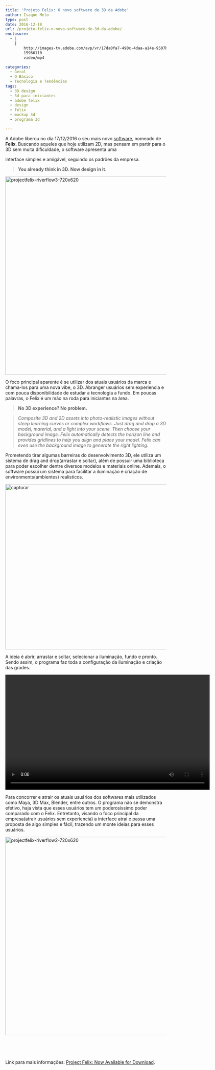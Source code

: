 ```yaml
---
title: 'Projeto Felix: O novo software de 3D da Adobe'
author: Isaque Melo
type: post
date: 2016-12-18
url: /projeto-felix-o-novo-software-de-3d-da-adobe/
enclosure:
  - |
    |
        http://images-tv.adobe.com/avp/vr/17da0fa7-490c-4daa-a14e-9507b290149a/24b26164-19d0-4a08-9ea1-f23901b86056/f8830b26-07bc-4d58-aa4f-79f1f697681b_20161021124416.960x540at1200_h264.mp4
        15966110
        video/mp4
        
categories:
  - Geral
  - O Básico
  - Tecnologia e Tendências
tags:
  - 3D design
  - 3d para iniciantes
  - adobe felix
  - design
  - felix
  - mockup 3d
  - programa 3d

---
```

A Adobe liberou no dia 17/12/2016 o seu mais novo [software][1], nomeado de **Felix**. Buscando aqueles que hoje utilizam 2D, mas pensam em partir para o 3D sem muita dificuldade, o software apresenta uma
  
interface simples e amigável, seguindo os padrões da empresa.

> **You already think in 3D. Now design in it.**

<img class="alignnone size-full wp-image-56675" src="uploads/2016/12/projectfelix-riverflow3-720x620.jpg" alt="projectfelix-riverflow3-720x620" width="720" height="620" />

O foco principal aparente é se utilizar dos atuais usuários da marca e chama-los para uma nova vibe, o 3D. Abranger usuários sem experiencia e com pouca disponibilidade de estudar a tecnologia a fundo. Em poucas palavras, o Felix é um mão na roda para iniciantes na área.

> **No 3D experience? No problem.**
  
> _Composite 3D and 2D assets into photo-realistic images without steep learning curves or complex workflows. Just drag and drop a 3D model, material, and a light into your scene. Then choose your background image. Felix automatically detects the horizon line and provides gridlines to help you align and place your model. Felix can even use the background image to generate the right lighting._

Prometendo tirar algumas barreiras do desenvolvimento 3D, ele utiliza um sistema de drag and drop(arrastar e soltar), além de possuir uma biblioteca para poder escolher dentre diversos modelos e materiais online. Ademais, o software possui um sistema para facilitar a iluminação e criação de environments(ambientes) realisticos.

<img class="alignnone size-full wp-image-56674" src="uploads/2016/12/Capturar.png" alt="capturar" width="886" height="517" />

A ideia é abrir, arrastar e soltar, selecionar a iluminação, fundo e pronto. Sendo assim, o programa faz toda a configuração da iluminação e criação das grades.

<div style="width: 640px;" class="wp-video">
  <!--[if lt IE 9]><![endif]--><video class="wp-video-shortcode" id="video-56670-1" width="640" height="360" preload="metadata" controls="controls"><source type="video/mp4" src="http://images-tv.adobe.com/avp/vr/17da0fa7-490c-4daa-a14e-9507b290149a/24b26164-19d0-4a08-9ea1-f23901b86056/f8830b26-07bc-4d58-aa4f-79f1f697681b_20161021124416.960x540at1200_h264.mp4?_=1" />
  
  <a href="http://images-tv.adobe.com/avp/vr/17da0fa7-490c-4daa-a14e-9507b290149a/24b26164-19d0-4a08-9ea1-f23901b86056/f8830b26-07bc-4d58-aa4f-79f1f697681b_20161021124416.960x540at1200_h264.mp4">http://images-tv.adobe.com/avp/vr/17da0fa7-490c-4daa-a14e-9507b290149a/24b26164-19d0-4a08-9ea1-f23901b86056/f8830b26-07bc-4d58-aa4f-79f1f697681b_20161021124416.960x540at1200_h264.mp4</a></video>
</div>

Para concorrer e atrair os atuais usuários dos softwares mais utilizados como Maya, 3D Max, Blender, entre outros. O programa não se demonstra efetivo, haja vista que esses usuários tem um poderosíssimo poder comparado com o Felix. Entretanto, visando o foco principal da empresa(atrair usuários sem experiencia) a interface atrai e passa uma proposta de algo simples e fácil, trazendo um monte ideias para esses usuários.

<img class="alignnone size-full wp-image-56678" src="uploads/2016/12/projectfelix-riverflow2-720x620.jpg" alt="projectfelix-riverflow2-720x620" width="720" height="620" />

&nbsp;

&nbsp;

Link para mais informações: [Project Felix: Now Available for Download][2].

 [1]: http://www.adobe.com/br/products/project-felix.html#x
 [2]: https://blogs.adobe.com/creativecloud/project-felix-now-available-for-download/
